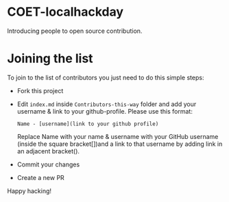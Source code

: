 # COET-localhackday
Introducing people to open source contribution.


# Joining the list
To join to the list of contributors you just need to do this simple steps:
* Fork this project
* Edit `index.md` inside `Contributors-this-way` folder and add your username & link to your github-profile. Please use this format:

  `Name - [username](link to your github profile)`
  
  Replace Name with your name & username with your GitHub username (inside the square bracket[])and a link to that username by adding link in an adjacent bracket().

* Commit your changes
* Create a new PR

Happy hacking!
